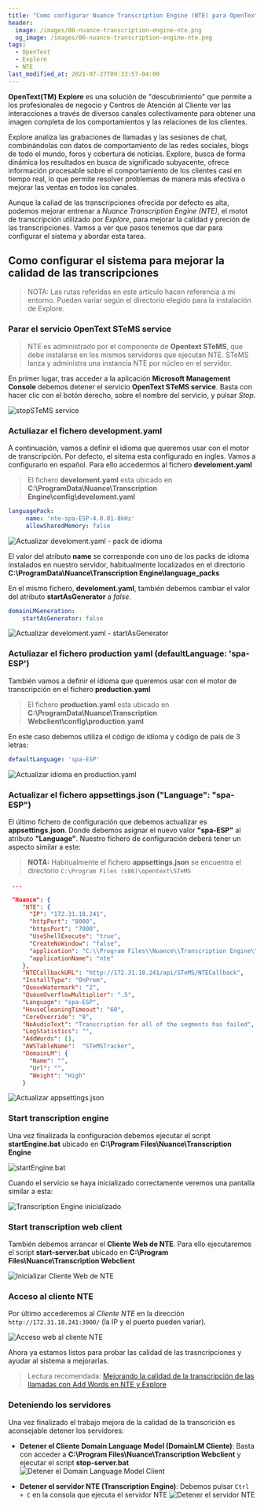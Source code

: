 ```yaml
---
title: "Como configurar Nuance Transcription Engine (NTE) para OpenText Explore"
header:
  image: /images/00-nuance-transcription-engine-nte.png
  og_image: /images/00-nuance-transcription-engine-nte.png
tags:
  - OpenText
  - Explore
  - NTE  
last_modified_at: 2021-07-27T09:33:57-04:00
---
```


**OpenText(TM) Explore** es una solución de "descubrimiento" que permite a los profesionales de negocio y 
Centros de Atención al Cliente ver las interacciones a través de diversos canales colectivamente para 
obtener una imagen completa de los comportamientos y las relaciones de los clientes.

Explore analiza las grabaciones de llamadas y las sesiones de chat, combinándolas con datos de comportamiento 
de las redes sociales, blogs de todo el mundo, foros y cobertura de noticias. Explore, busca de forma dinámica 
los resultados en busca de significado subyacente, ofrece información procesable sobre el comportamiento 
de los clientes casi en tiempo real, lo que permite resolver problemas de manera más efectiva o mejorar las 
ventas en todos los canales.

Aunque la caliad de las transcripciones ofrecida por defecto es alta, podemos mejorar entrenar a 
*Nuance Transcription Engine (NTE)*, el motot de transcripción utilizado por *Explore*, para mejorar la 
calidad y preción de las transcripciones. Vamos a ver que pasos tenemos que dar para configurar el sistema y abordar esta tarea.

## Como configurar el sistema para mejorar la calidad de las transcripciones

> NOTA: Las rutas referidas en este artículo hacen referencia a mi entorno. 
> Pueden variar según el directorio elegido para la instalación de Explore.


### Parar el servicio OpenText STeMS service  

> NTE es administrado por el componente de **Opentext STeMS**, que debe instalarse en los mismos 
> servidores que ejecutan NTE. STeMS lanza y administra una instancia NTE por núcleo en el servidor.

En primer lugar, tras acceder a la aplicación **Microsoft Management Console** debemos detener el servicio **OpenText STeMS service**.
Basta con hacer clic con el botón derecho, sobre el nombre del servicio, y pulsar *Stop*.

![stopSTeMS service](/images/01-stop-STeMS-service.png)


### Actuliazar el fichero development.yaml  

A continuación, vamos a definir el idioma que queremos usar con el motor de transcripción. 
Por defecto, el sitema esta configurado en ingles.  Vamos a configurarlo en español. 
Para ello accedermos al fichero **develoment.yaml**

> El fichero **develoment.yaml** esta ubicado en 
> **C:\ProgramData\Nuance\Transcription Engine\config\develoment.yaml**


```yaml    
languagePack:
     name: 'nte-spa-ESP-4.0.01-8kHz'
     allowSharedMemory: false
```

![Actualizar develoment.yaml - pack de idioma](/images/02-change-development-yaml.png)

El valor del atributo **name** se corresponde con uno de los packs de idioma instalados en nuestro servidor, 
habitualmente localizados en el directorio **C:\ProgramData\Nuance\Transcription Engine\language_packs**

En el mismo fichero, **develoment.yaml**, también debemos cambiar el valor del atributo 
**startAsGenerator** a *false*.

```yaml
domainLMGeneration:
    startAsGenerator: false  
```

![Actualizar develoment.yaml - startAsGenerator](/images/03-change-development-yaml.png)


### Actuliazar el fichero production yaml (defaultLanguage: 'spa-ESP')  

También vamos a definir el idioma que queremos usar con el motor de transcripción en el fichero 
**production.yaml**

> El fichero **production.yaml** esta ubicado en 
> **C:\ProgramData\Nuance\Transcription Webclient\config\production.yaml**

En este caso debemos utiliza el código de idioma y código de país de 3 letras:

```yaml    
defaultLanguage: 'spa-ESP'
```

![Actualizar idioma en production.yaml](/images/04-change-production-yaml.png)


### Actualizar el fichero appsettings.json ("Language": "spa-ESP")  

El último fichero de configuración que debemos actualizar es **appsettings.json**. Donde 
debemos asignar el nuevo valor **"spa-ESP"** al atributo **"Language"**. Nuestro fichero 
de configuración deberá tener un aspecto similar a este:

> **NOTA:** Habitualmente el fichero **appsettings.json** se encuentra el directorio `C:\Program Files (x86)\opentext\STeMS`

```json
 ...
 
 "Nuance": {
    "NTE": {
      "IP": "172.31.18.241",
      "httpPort": "8000",
      "httpsPort": "7000",
      "UseShellExecute": "true",
      "CreateNoWindow": "false",
      "application": "C:\\Program Files\\Nuance\\Transcription Engine\\startEngine.bat",
      "applicationName": "nte"
    },
    "NTECallbackURL": "http://172.31.18.241/api/STeMS/NTECallback",
    "InstallType": "OnPrem",
    "QueueWatermark": "2",
    "QueueOverflowMultiplier": ".5",
    "Language": "spa-ESP",
    "HouseCleaningTimeout": "60",
    "CoreOverride": "8",
    "NoAudioText": "Transcription for all of the segments has failed",
    "LogStatistics": "",
	"AddWords": [],
    "AWSTableName":  "STeMSTracker",
	"DomainLM": {
      "Name": "",
      "Url": "",
      "Weight": "High"
    }

```

![Actualizar appsettings.json](/images/05-change-appsettings-json.png)


### Start transcription engine  

Una vez finalizada la configuración debemos ejecutar el script **startEngine.bat** 
ubicado en **C:\Program Files\Nuance\Transcription Engine**

![startEngine.bat](/images/06-start-transcription-engine.png)

Cuando el servicio se haya inicializado correctamente veremos una pantalla similar a esta:
 
![Transcription Engine inicializado](/images/07-transcription-engine-started.png)


### Start transcription web client

También debemos arrancar el **Cliente Web de NTE**. Para ello ejecutaremos el script **start-server.bat** 
ubicado en **C:\Program Files\Nuance\Transcription Webclient**

![Inicializar Cliente Web de NTE](/images/08-start-transcription-web-client.png)


### Acceso al cliente NTE

Por último accederemos al *Cliente NTE* en la dirección `http://172.31.18.241:3000/` (la IP y el puerto pueden variar).

![Acceso web al cliente NTE](/images/09-access-nte.png)

Ahora ya estamos listos para probar las calidad de las trasncripciones y ayudar al sistema a mejorarlas.

> Lectura recomendada: [Mejorando la calidad de la transcripción de las llamadas con Add Words en NTE y Explore](/mejorando-la-calidad-de-la-transcripcion-de-las-llamadas-con-add-words-en-nte-y-explore)


### Deteniendo los servidores

Una vez finalizado el trabajo mejora de la calidad de la transcrición es aconsejable detener los servidores:

   * **Detener el Cliente Domain Language Model  (DomainLM Cliente)**: Basta con acceder a 
   **C:\Program Files\Nuance\Transcription Webclient** y ejecutar el script **stop-server.bat**
   ![Detener el Domain Language Model Client](/images/16-stop-transcription-DomainLM-Client-ctrl-c.png)

   * **Detener el servidor NTE (Transcription Engine)**: Debemos pulsar `Ctrl + C` en la consola que ejecuta el 
   servidor NTE
   ![Detener el servidor NTE](/images/17-stop-server-transcription-engine.png)

